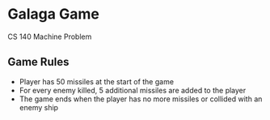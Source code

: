 # Galaga Game
CS 140 Machine Problem

## Game Rules

 * Player has 50 missiles at the start of the game
 * For every enemy killed, 5 additional missiles are added to the player
 * The game ends when the player has no more missiles or collided with an enemy ship
